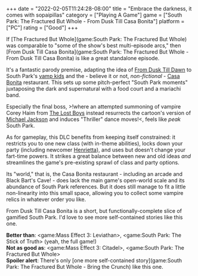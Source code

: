 +++
date = "2022-02-05T11:24:28-08:00"
title = "Embrace the darkness, it comes with sopaipillas"
category = ["Playing A Game"]
game = ["South Park: The Fractured But Whole - From Dusk Till Casa Bonita"]
platform = ["PC"]
rating = ["Good"]
+++

If [The Fractured But Whole](game:South Park: The Fractured But Whole) was comparable to "some of the show's best multi-episode arcs," then [From Dusk Till Casa Bonita](game:South Park: The Fractured But Whole - From Dusk Till Casa Bonita) is like a great standalone episode.

It's a fantastic parody premise, adapting the idea of <a href="https://www.imdb.com/title/tt0116367/">From Dusk Till Dawn</a> to South Park's <a href="https://southpark.fandom.com/wiki/South_Park_Vampire_Society">vamp kids</a> and the - believe it or not, <i>non-fictional</i> - <a href="https://southpark.fandom.com/wiki/Casa_Bonita_(Location)">Casa Bonita</a> restaurant.  This sets up some pitch-perfect "South Park moments" juxtaposing the dark and supernatural with a food court and a mariachi band.

Especially the final boss, >!where an attempted summoning of vampire Corey Haim from <a href="https://www.imdb.com/title/tt0093437/">The Lost Boys</a> instead resurrects the cartoon's version of <a href="https://southpark.fandom.com/wiki/Michael_Jackson">Michael Jackson</a> and induces "Thriller" dance moves!<, feels like <i>peak</i> South Park.

As for gameplay, this DLC benefits from keeping itself constrained: it restricts you to one new class (with in-theme abilities), locks down your party (including newcomer <a href="https://southpark.fandom.com/wiki/Henrietta_Biggle">Henrietta</a>), and uses but doesn't change your fart-time powers.  It strikes a great balance between new and old ideas <i>and</i> streamlines the game's pre-existing sprawl of class and party options.

Its "world," that is, the Casa Bonita restaurant - including an arcade and Black Bart's Cave! - does lack the main game's open-world scale and its abundance of South Park references.  But it does still manage to fit a little non-linearity into this small space, allowing you to collect some vampire relics in whatever order you like.

From Dusk Till Casa Bonita is a short, but functionally-complete slice of gamified South Park.  I'd love to see more self-contained stories like this one.

<b>Better than</b>: <game:Mass Effect 3: Leviathan>, <game:South Park: The Stick of Truth> (yeah, the full game!)  
<b>Not as good as</b>: <game:Mass Effect 3: Citadel>, <game:South Park: The Fractured But Whole>  
<b>Spoiler alert</b>: There's only [one more self-contained story](game:South Park: The Fractured But Whole - Bring the Crunch) like this one.
